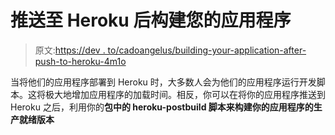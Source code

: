 # 推送至 Heroku 后构建您的应用程序

> 原文:[https://dev . to/cadoangelus/building-your-application-after-push-to-heroku-4m1o](https://dev.to/cadoangelus/building-your-application-after-pushing-to-heroku-4m1o)

当将他们的应用程序部署到 Heroku 时，大多数人会为他们的应用程序运行开发脚本。这将极大地增加应用程序的加载时间。相反，你可以在将你的应用程序推送到 Heroku 之后，利用你的**包中的 **heroku-postbuild** 脚本来构建你的应用程序的生产就绪版本**